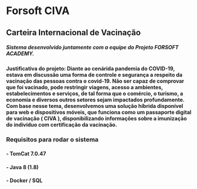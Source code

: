 # Forsoft CIVA

## Carteira Internacional de Vacinação

##### Sistema desenvolvido juntamente com a equipe do Projeto FORSOFT ACADEMY.

#### Justificativa do projeto:  Diante ao cenárida pandemia do COVID-19, estava em discussão uma forma de controle e segurança a respeito da vacinação das pessoas contra o covid-19. Não ser capaz de comprovar que foi vacinado, pode restringir viagens, acesso a ambientes, estabelecimentos e serviços, de tal forma que o comércio, o turismo, a economia e diversos outros setores sejam impactados profundamente. Com base nesse tema, desenvolvemos uma solução híbrida disponível para web e dispositivos móveis, que funciona como um passaporte digital de vacinação ( CIVA ), disponibilizando informações sobre a imunização do indivíduo com certificação da vacinação.


### Requisitos para rodar o sistema

#### - TomCat 7.0.47
#### - Java 8 (1.8)
#### - Docker / SQL
